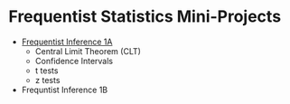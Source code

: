 <h1>Frequentist Statistics Mini-Projects</h1>

- [Frequentist Inference 1A](https://github.com/nphan20181/Springboard-Data-Science-Career-Track/blob/master/frequentist_statistics/inferential_statistics_1a-Q6.25.ipynb)
  - Central Limit Theorem (CLT)
  - Confidence Intervals
  - t tests
  - z tests
- Frequntist Inference 1B
